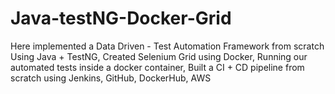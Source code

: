 # Java-testNG-Docker-Grid
Here implemented a Data Driven - Test Automation Framework from scratch Using Java + TestNG, Created Selenium Grid using Docker, Running our automated tests inside a docker container, Built a CI + CD pipeline from scratch using Jenkins, GitHub, DockerHub, AWS
